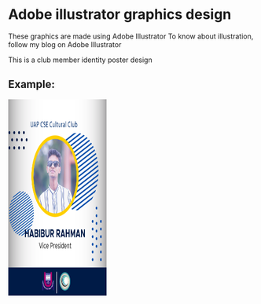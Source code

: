 # Adobe illustrator graphics design
 These graphics are made using Adobe Illustrator  To know about illustration, follow my blog on Adobe Illustrator


This is a club member identity poster design

## Example:

<img src="https://github.com/Rayhan1996/Adobe-illustrator-graphics-design/blob/main/cultural%20club%20poster/habibur%20rahman.png" width="200" height="400" />
